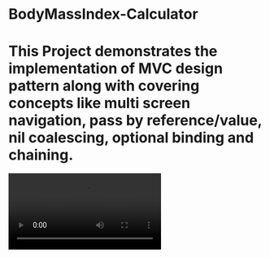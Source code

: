 # BodyMassIndex-Calculator
# This Project demonstrates the implementation of MVC design pattern along with covering concepts like multi screen navigation, pass by reference/value, nil coalescing, optional binding and chaining. 

![Alt Text](https://github.com/Smeet97Kathiria/BodyMassIndex-Calculator/blob/master/Screen%20Recording%202020-03-13%20at%2012.06.37%20AM.mov)
